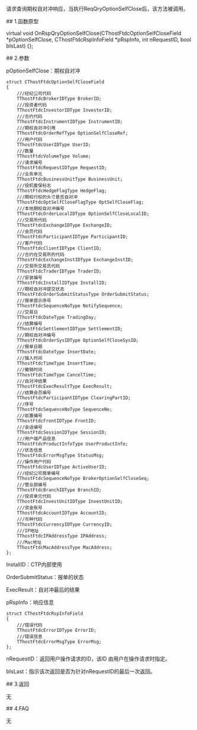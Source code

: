 <p>请求查询期权自对冲响应，当执行ReqQryOptionSelfClose后，该方法被调用。</p>
<span class="anchor" id="f20d4a7e-e5f8-48d7-bc7a-bd7e83337064"></span>
## 1.函数原型
<p>virtual void OnRspQryOptionSelfClose(CThostFtdcOptionSelfCloseField *pOptionSelfClose, CThostFtdcRspInfoField *pRspInfo, int nRequestID, bool bIsLast) {};</p>
<span class="anchor" id="21fe5872-652a-4765-9ce3-cbb18ab8e8ab"></span>
## 2.参数
<p>pOptionSelfClose：期权自对冲</p>
<pre><code>struct CThostFtdcOptionSelfCloseField
{
    ///经纪公司代码
    TThostFtdcBrokerIDType BrokerID;
    ///投资者代码
    TThostFtdcInvestorIDType InvestorID;
    ///合约代码
    TThostFtdcInstrumentIDType InstrumentID;
    ///期权自对冲引用
    TThostFtdcOrderRefType OptionSelfCloseRef;
    ///用户代码
    TThostFtdcUserIDType UserID;
    ///数量
    TThostFtdcVolumeType Volume;
    ///请求编号
    TThostFtdcRequestIDType RequestID;
    ///业务单元
    TThostFtdcBusinessUnitType BusinessUnit;
    ///投机套保标志
    TThostFtdcHedgeFlagType HedgeFlag;
    ///期权行权的头寸是否自对冲
    TThostFtdcOptSelfCloseFlagType OptSelfCloseFlag;
    ///本地期权自对冲编号
    TThostFtdcOrderLocalIDType OptionSelfCloseLocalID;
    ///交易所代码
    TThostFtdcExchangeIDType ExchangeID;
    ///会员代码
    TThostFtdcParticipantIDType ParticipantID;
    ///客户代码
    TThostFtdcClientIDType ClientID;
    ///合约在交易所的代码
    TThostFtdcExchangeInstIDType ExchangeInstID;
    ///交易所交易员代码
    TThostFtdcTraderIDType TraderID;
    ///安装编号
    TThostFtdcInstallIDType InstallID;
    ///期权自对冲提交状态
    TThostFtdcOrderSubmitStatusType OrderSubmitStatus;
    ///报单提示序号
    TThostFtdcSequenceNoType NotifySequence;
    ///交易日
    TThostFtdcDateType TradingDay;
    ///结算编号
    TThostFtdcSettlementIDType SettlementID;
    ///期权自对冲编号
    TThostFtdcOrderSysIDType OptionSelfCloseSysID;
    ///报单日期
    TThostFtdcDateType InsertDate;
    ///插入时间
    TThostFtdcTimeType InsertTime;
    ///撤销时间
    TThostFtdcTimeType CancelTime;
    ///自对冲结果
    TThostFtdcExecResultType ExecResult;
    ///结算会员编号
    TThostFtdcParticipantIDType ClearingPartID;
    ///序号
    TThostFtdcSequenceNoType SequenceNo;
    ///前置编号
    TThostFtdcFrontIDType FrontID;
    ///会话编号
    TThostFtdcSessionIDType SessionID;
    ///用户端产品信息
    TThostFtdcProductInfoType UserProductInfo;
    ///状态信息
    TThostFtdcErrorMsgType StatusMsg;
    ///操作用户代码
    TThostFtdcUserIDType ActiveUserID;
    ///经纪公司报单编号
    TThostFtdcSequenceNoType BrokerOptionSelfCloseSeq;
    ///营业部编号
    TThostFtdcBranchIDType BranchID;
    ///投资单元代码
    TThostFtdcInvestUnitIDType InvestUnitID;
    ///资金账号
    TThostFtdcAccountIDType AccountID;
    ///币种代码
    TThostFtdcCurrencyIDType CurrencyID;
    ///IP地址
    TThostFtdcIPAddressType IPAddress;
    ///Mac地址
    TThostFtdcMacAddressType MacAddress;
};
</code></pre>
<p>InstallID：CTP内部使用</p>
<p>OrderSubmitStatus：报单的状态</p>
<p>ExecResult：自对冲最后的结果</p>
<p>pRspInfo：响应信息</p>
<pre><code>struct CThostFtdcRspInfoField
{
    ///错误代码
    TThostFtdcErrorIDType ErrorID;
    ///错误信息
    TThostFtdcErrorMsgType ErrorMsg;
};
</code></pre>
<p>nRequestID：返回用户操作请求的ID，该ID 由用户在操作请求时指定。</p>
<p>bIsLast：指示该次返回是否为针对nRequestID的最后一次返回。</p>
<span class="anchor" id="bd446d31-a3e4-4798-8991-e19d7271fe59"></span>
## 3.返回
<p>无</p>
<span class="anchor" id="b904f3cb-d1cc-438f-93b7-168eec0a1003"></span>
## 4.FAQ
<p>无</p>
